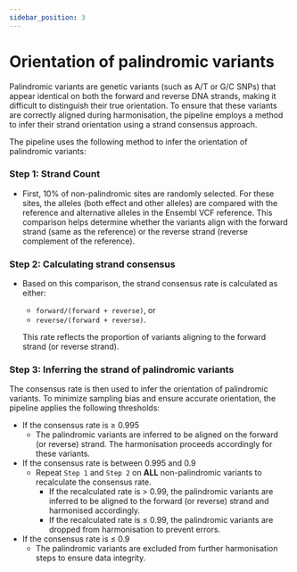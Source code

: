 ```yaml
---
sidebar_position: 3
---
```

# Orientation of palindromic variants

Palindromic variants are genetic variants (such as A/T or G/C SNPs) that appear identical on both the forward and reverse DNA strands, making it difficult to distinguish their true orientation. To ensure that these variants are correctly aligned during harmonisation, the pipeline employs a method to infer their strand orientation using a strand consensus approach.

The pipeline uses the following method to infer the orientation of palindromic variants:

### Step 1: Strand Count

* First, 10% of non-palindromic sites are randomly selected. For these sites, the alleles (both effect and other alleles) are compared with the reference and alternative alleles in the Ensembl VCF reference. This comparison helps determine whether the variants align with the forward strand (same as the reference) or the reverse strand (reverse complement of the reference).

### Step 2: Calculating strand consensus
* Based on this comparison, the strand consensus rate is calculated as either:     
   * `forward/(forward + reverse)`, or 
   * `reverse/(forward + reverse)`.

   This rate reflects the proportion of variants aligning to the forward strand (or reverse strand).

### Step 3: Inferring the strand of palindromic variants
The consensus rate is then used to infer the orientation of palindromic variants. To minimize sampling bias and ensure accurate orientation, the pipeline applies the following thresholds:
  - If the consensus rate is ≥ 0.995
    - The palindromic variants are inferred to be aligned on the forward (or reverse) strand. The harmonisation proceeds accordingly for these variants.
  - If the consensus rate is between 0.995 and 0.9 
    - Repeat `Step 1` and `Step 2` on **ALL** non-palindromic variants to recalculate the consensus rate.
      -  If the recalculated rate is > 0.99, the palindromic variants are inferred to be aligned to the forward (or reverse) strand and harmonised accordingly. 
      - If the recalculated rate is ≤ 0.99, the palindromic variants are dropped from harmonisation to prevent errors.
  - If the consensus rate is ≤ 0.9
    - The palindromic variants are excluded from further harmonisation steps to ensure data integrity.
